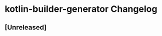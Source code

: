 <!-- Keep a Changelog guide -> https://keepachangelog.com -->

# kotlin-builder-generator Changelog

## [Unreleased]

